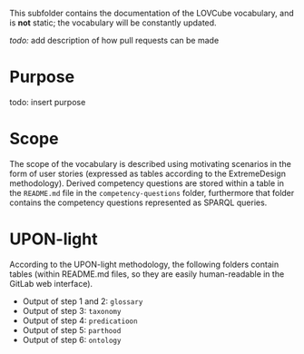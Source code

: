 
This subfolder contains the documentation of the LOVCube vocabulary, and is **not** static; the vocabulary will be constantly updated.

*todo:* add description of how pull requests can be made

# Purpose

todo: insert purpose

# Scope

The scope of the vocabulary is described using motivating scenarios in the form of user stories (expressed as tables according to the ExtremeDesign methodology).
Derived competency questions are stored within a table in the `README.md` file in the `competency-questions` folder, furthermore that folder contains the competency questions represented as
SPARQL queries.

# UPON-light

According to the UPON-light methodology, the following folders contain tables (within README.md files, so they are easily human-readable in the GitLab web interface).

* Output of step 1 and 2: `glossary`
* Output of step 3: `taxonomy`
* Output of step 4: `predicatioon`
* Output of step 5: `parthood`
* Output of step 6: `ontology`
